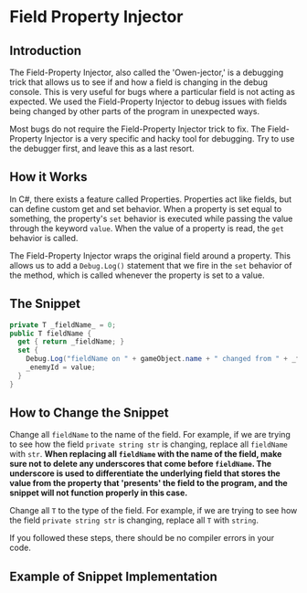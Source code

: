 # Field Property Injector

## Introduction

The Field-Property Injector, also called the 'Owen-jector,' is a debugging trick that allows us to see if and how a field is changing in the debug console. This is very useful for bugs where a particular field is not acting as expected. We used the Field-Property Injector to debug issues with fields being changed by other parts of the program in unexpected ways.

Most bugs do not require the Field-Property Injector trick to fix. The Field-Property Injector is a very specific and hacky tool for debugging. Try to use the debugger first, and leave this as a last resort.

## How it Works

In C#, there exists a feature called Properties. Properties act like fields, but can define custom get and set behavior. When a property is set equal to something, the property's `set` behavior is executed while passing the value through the keyword `value`. When the value of a property is read, the `get` behavior is called. 

The Field-Property Injector wraps the original field around a property. This allows us to add a `Debug.Log()` statement that we fire in the `set` behavior of the method, which is called whenever the property is set to a value.

## The Snippet

```csharp
private T _fieldName_ = 0;
public T fieldName {
  get { return _fieldName; }
  set { 
    Debug.Log("fieldName on " + gameObject.name + " changed from " + _fieldName.ToString() + " to " + value.ToString());
    _enemyId = value; 
  }
}
```

## How to Change the Snippet

Change all `fieldName` to the name of the field. For example, if we are trying to see how the field `private string str` is changing, replace all `fieldName` with `str`. **When replacing all `fieldName` with the name of the field, make sure not to delete any underscores that come before `fieldName`. The underscore is used to differentiate the underlying field that stores the value from the property that 'presents' the field to the program, and the snippet will not function properly in this case.**

Change all `T` to the type of the field. For example, if we are trying to see how the field `private string str` is changing, replace all `T` with `string`.

If you followed these steps, there should be no compiler errors in your code.

## Example of Snippet Implementation